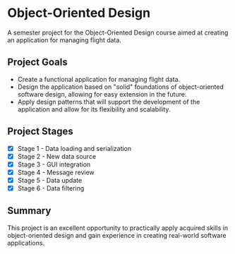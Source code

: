 # Object-Oriented Design

A semester project for the Object-Oriented Design course aimed at creating an application for managing flight data.

## Project Goals

- Create a functional application for managing flight data.
- Design the application based on "solid" foundations of object-oriented software design, allowing for easy extension in the future.
- Apply design patterns that will support the development of the application and allow for its flexibility and scalability.

## Project Stages

- [x] Stage 1 - Data loading and serialization
- [x] Stage 2 - New data source
- [x] Stage 3 - GUI integration
- [x] Stage 4 - Message review
- [x] Stage 5 - Data update
- [x] Stage 6 - Data filtering

## Summary

This project is an excellent opportunity to practically apply acquired skills in object-oriented design and gain experience in creating real-world software applications.
